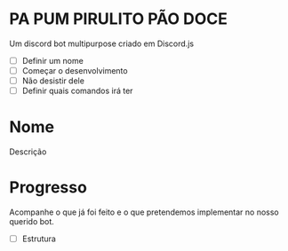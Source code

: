 # PA PUM PIRULITO PÃO DOCE
Um discord bot multipurpose criado em Discord.js

- [ ] Definir um nome
- [ ] Começar o desenvolvimento
- [ ] Não desistir dele
- [ ] Definir quais comandos irá ter

# Nome
Descrição

# Progresso
Acompanhe o que já foi feito e o que pretendemos implementar no nosso querido bot.

- [ ] Estrutura
